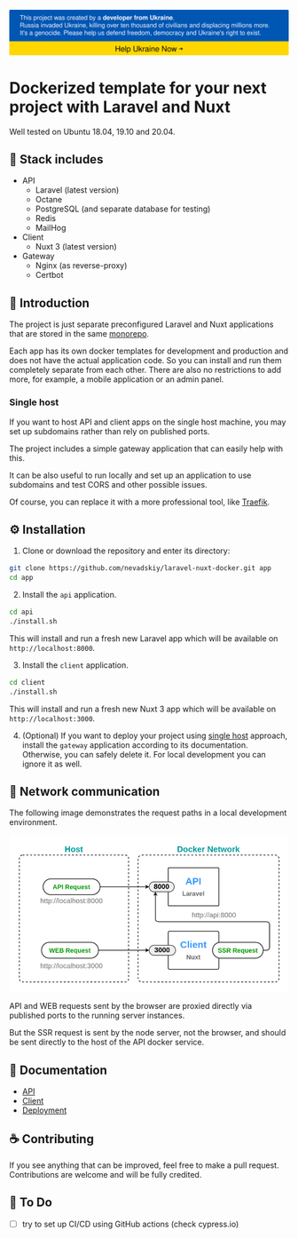 [![Stand With Ukraine](https://raw.githubusercontent.com/vshymanskyy/StandWithUkraine/main/banner-direct-single.svg)](https://stand-with-ukraine.pp.ua)

# Dockerized template for your next project with Laravel and Nuxt

Well tested on Ubuntu 18.04, 19.10 and 20.04.

## 🍬 Stack includes

* API
  * Laravel (latest version)
  * Octane
  * PostgreSQL (and separate database for testing)
  * Redis
  * MailHog
* Client
  * Nuxt 3 (latest version)
* Gateway
  * Nginx (as reverse-proxy)
  * Certbot

## 📜 Introduction

The project is just separate preconfigured Laravel and Nuxt applications that are stored in the same [monorepo](https://en.wikipedia.org/wiki/Monorepo). 

Each app has its own docker templates for development and production and does not have the actual application code.
So you can install and run them completely separate from each other.
There are also no restrictions to add more, for example, a mobile application or an admin panel.

### Single host

If you want to host API and client apps on the single host machine, you may set up subdomains rather than rely on published ports.

The project includes a simple gateway application that can easily help with this.

It can be also useful to run locally and set up an application to use subdomains and test CORS and other possible issues.

Of course, you can replace it with a more professional tool, like [Traefik](https://traefik.io).

## ⚙ Installation

1. Clone or download the repository and enter its directory:

```bash
git clone https://github.com/nevadskiy/laravel-nuxt-docker.git app
cd app
```

2. Install the `api` application.

```bash
cd api
./install.sh
```

This will install and run a fresh new Laravel app which will be available on `http://localhost:8000`.

3. Install the `client` application.

```bash
cd client
./install.sh
```

This will install and run a fresh new Nuxt 3 app which will be available on `http://localhost:3000`.

4. (Optional) If you want to deploy your project using [single host](#single-host) approach, install the `gateway` application according to its documentation. Otherwise, you can safely delete it. For local development you can ignore it as well.

## 🔌 Network communication

The following image demonstrates the request paths in a local development environment.

![Networking](docs/networking.png)

API and WEB requests sent by the browser are proxied directly via published ports to the running server instances.

But the SSR request is sent by the node server, not the browser, and should be sent directly to the host of the API docker service.

## 📑 Documentation

- [API](./api/DOCUMENTATION.md)
- [Client](./client/DOCUMENTATION.md)
- [Deployment](./docs/DEPLOYMENT.md)

## ☕ Contributing

If you see anything that can be improved, feel free to make a pull request.
Contributions are welcome and will be fully credited.

## 🔨 To Do

- [ ] try to set up CI/CD using GitHub actions (check cypress.io)
